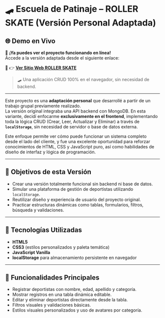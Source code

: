 # 🛹 Escuela de Patinaje – ROLLER SKATE (Versión Personal Adaptada)

## 🌐 Demo en Vivo

🚀 **¡Ya puedes ver el proyecto funcionando en línea!**  
Accede a la versión adaptada desde el siguiente enlace:

🔗 👉 [**Ver Sitio Web ROLLER SKATE**](https://alejandrabgarzon.github.io/CRUD-ESCUELA/)

> 🛹 Una aplicación CRUD 100% en el navegador, sin necesidad de backend.

---

Este proyecto es una **adaptación personal** que desarrollé a partir de un trabajo grupal previamente realizado.  
La versión original integraba una API backend con MongoDB. En esta variante, decidí enfocarme **exclusivamente en el frontend**, implementando toda la lógica CRUD (Crear, Leer, Actualizar y Eliminar) a través de **`localStorage`**, sin necesidad de servidor o base de datos externa.

Este enfoque permite ver cómo puede funcionar un sistema completo desde el lado del cliente, y fue una excelente oportunidad para reforzar conocimientos de HTML, CSS y JavaScript puro, así como habilidades de diseño de interfaz y lógica de programación.

---

## 🎯 Objetivos de esta Versión

- Crear una versión totalmente funcional sin backend ni base de datos.
- Simular una plataforma de gestión de deportistas utilizando `localStorage`.
- Reutilizar diseño y experiencia de usuario del proyecto original.
- Practicar estructuras dinámicas como tablas, formularios, filtros, búsqueda y validaciones.

---

## 🧰 Tecnologías Utilizadas

- **HTML5**
- **CSS3** (estilos personalizados y paleta temática)
- **JavaScript Vanilla**
- **localStorage** para almacenamiento persistente en navegador

---

## 🧱 Funcionalidades Principales

- Registrar deportistas con nombre, edad, apellido y categoría.
- Mostrar registros en una tabla dinámica editable.
- Editar y eliminar deportistas directamente desde la tabla.
- Filtros visuales y validaciones básicas.
- Estilos visuales personalizados y uso de avatares por categoría.

